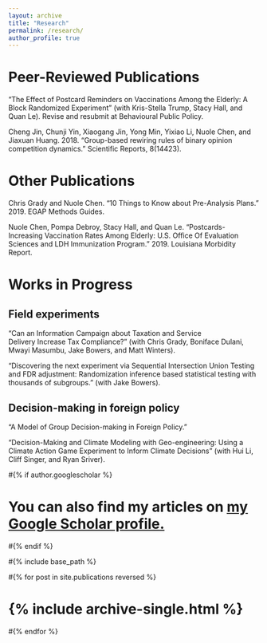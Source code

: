 ```yaml
---
layout: archive
title: "Research"
permalink: /research/
author_profile: true
---
```


# Peer-Reviewed Publications
“The Effect of Postcard Reminders on Vaccinations Among the Elderly: A Block Randomized Experiment” (with Kris-Stella Trump, Stacy Hall, and Quan Le). Revise and resubmit at Behavioural Public Policy.

Cheng Jin, Chunji Yin, Xiaogang Jin, Yong Min, Yixiao Li, Nuole Chen, and Jiaxuan Huang. 2018. “Group-based rewiring rules of binary opinion competition dynamics.” Scientific Reports, 8(14423).

# Other Publications
Chris Grady and Nuole Chen. “10 Things to Know about Pre-Analysis Plans.” 2019. EGAP Methods Guides.

Nuole Chen, Pompa Debroy, Stacy Hall, and Quan Le. “Postcards-Increasing Vaccination Rates Among Elderly: U.S. Office Of Evaluation Sciences and LDH Immunization Program.” 2019. Louisiana Morbidity Report.

# Works in Progress

## Field experiments
“Can an Information Campaign about Taxation and Service Delivery Increase Tax Compliance?” (with Chris Grady, Boniface Dulani, Mwayi Masumbu, Jake Bowers, and Matt Winters).

“Discovering the next experiment via Sequential Intersection Union Testing and FDR adjustment: Randomization inference based statistical testing with thousands of subgroups.” (with Jake Bowers).

## Decision-making in foreign policy
“A Model of Group Decision-making in Foreign Policy.”

“Decision-Making and Climate Modeling with Geo-engineering: Using a Climate Action Game Experiment to Inform Climate Decisions” (with Hui Li, Cliff Singer, and Ryan Sriver).


#{% if author.googlescholar %}
#  You can also find my articles on <u><a href="{{author.googlescholar}}">my Google Scholar profile</a>.</u>
#{% endif %}

#{% include base_path %}

#{% for post in site.publications reversed %}
#  {% include archive-single.html %}
#{% endfor %}


